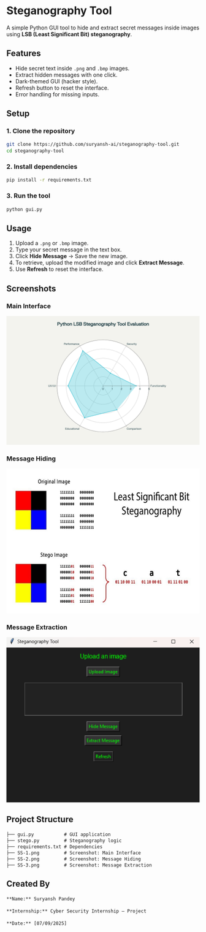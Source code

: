 # Steganography Tool

A simple Python GUI tool to hide and extract secret messages inside images using **LSB (Least Significant Bit) steganography**.

## Features
- Hide secret text inside `.png` and `.bmp` images.
- Extract hidden messages with one click.
- Dark-themed GUI (hacker style).
- Refresh button to reset the interface.
- Error handling for missing inputs.

## Setup

### 1. Clone the repository
```bash
git clone https://github.com/suryansh-ai/steganography-tool.git
cd steganography-tool
```

### 2. Install dependencies
```bash
pip install -r requirements.txt
```

### 3. Run the tool
```bash
python gui.py
```

## Usage
1. Upload a `.png` or `.bmp` image.
2. Type your secret message in the text box.
3. Click **Hide Message** → Save the new image.
4. To retrieve, upload the modified image and click **Extract Message**.
5. Use **Refresh** to reset the interface.

## Screenshots
### Main Interface
![Main Interface](SS-1.png)

### Message Hiding
![Message Hiding](SS-2.png)

### Message Extraction
![Message Extraction](SS-3.png)

## Project Structure
```
├── gui.py           # GUI application
├── stego.py         # Steganography logic
├── requirements.txt # Dependencies
├── SS-1.png         # Screenshot: Main Interface
├── SS-2.png         # Screenshot: Message Hiding
├── SS-3.png         # Screenshot: Message Extraction
```

## Created By
```
**Name:** Suryansh Pandey

**Internship:** Cyber Security Internship – Project 

**Date:** [07/09/2025]